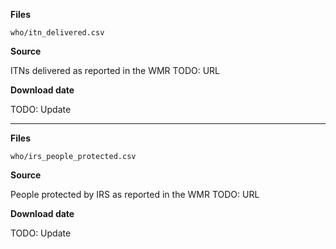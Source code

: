 **Files**

`who/itn_delivered.csv`

**Source**

ITNs delivered as reported in the WMR
TODO: URL

**Download date**

TODO: Update

---

**Files**

`who/irs_people_protected.csv`

**Source**

People protected by IRS as reported in the WMR
TODO: URL

**Download date**

TODO: Update



